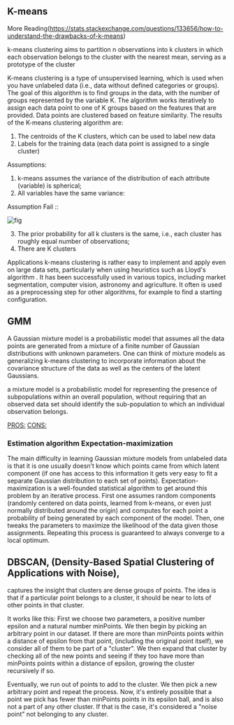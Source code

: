 ## K-means

More Reading(https://stats.stackexchange.com/questions/133656/how-to-understand-the-drawbacks-of-k-means)

k-means clustering aims to partition n observations into k clusters in which each observation belongs to the cluster with the nearest mean, serving as a prototype of the cluster


K-means clustering is a type of unsupervised learning, which is used when you have unlabeled data (i.e., data without defined categories or groups). The goal of this algorithm is to find groups in the data, with the number of groups represented by the variable K. The algorithm works iteratively to assign each data point to one of K groups based on the features that are provided. Data points are clustered based on feature similarity. The results of the K-means clustering algorithm are:
1. The centroids of the K clusters, which can be used to label new data
2. Labels for the training data (each data point is assigned to a single cluster)

Assumptions:
1. k-means assumes the variance of the distribution of each attribute (variable) is spherical;
2. All variables have the same variance:

Assumption Fail ::

![fig](https://i.stack.imgur.com/tXGTo.png)



3. The prior probability for all k clusters is the same, i.e., each cluster has roughly equal number of observations;
4. There are K clusters

Applications
k-means clustering is rather easy to implement and apply even on large data sets, particularly when using heuristics such as Lloyd's algorithm . It has been successfully used in various topics, including market segmentation, computer vision, astronomy and agriculture. 
It often is used as a preprocessing step for other algorithms, for example to find a starting configuration.



## GMM

A Gaussian mixture model is a probabilistic model that assumes all the data points are generated from a mixture of a finite number of Gaussian distributions with unknown parameters. One can think of mixture models as generalizing k-means clustering to incorporate information about the covariance structure of the data as well as the centers of the latent Gaussians.

a mixture model is a probabilistic model for representing the presence of subpopulations within an overall population, without requiring that an observed data set should identify the sub-population to which an individual observation belongs.

[PROS:](http://scikit-learn.org/stable/modules/mixture.html#pros)
[CONS:](http://scikit-learn.org/stable/modules/mixture.html#cons)

### Estimation algorithm Expectation-maximization
The main difficulty in learning Gaussian mixture models from unlabeled data is that it is one usually doesn’t know which points came from which latent component (if one has access to this information it gets very easy to fit a separate Gaussian distribution to each set of points). Expectation-maximization is a well-founded statistical algorithm to get around this problem by an iterative process. First one assumes random components (randomly centered on data points, learned from k-means, or even just normally distributed around the origin) and computes for each point a probability of being generated by each component of the model. Then, one tweaks the parameters to maximize the likelihood of the data given those assignments. Repeating this process is guaranteed to always converge to a local optimum.

## DBSCAN, (Density-Based Spatial Clustering of Applications with Noise),
captures the insight that clusters are dense groups of points. The idea is that if a particular point belongs to a cluster, it should be near to lots of other points in that cluster.

It works like this: First we choose two parameters, a positive number epsilon and a natural number minPoints. We then begin by picking an arbitrary point in our dataset. If there are more than minPoints points within a distance of epsilon from that point, (including the original point itself), we consider all of them to be part of a "cluster". We then expand that cluster by checking all of the new points and seeing if they too have more than minPoints points within a distance of epsilon, growing the cluster recursively if so.

Eventually, we run out of points to add to the cluster. We then pick a new arbitrary point and repeat the process. Now, it's entirely possible that a point we pick has fewer than minPoints points in its epsilon ball, and is also not a part of any other cluster. If that is the case, it's considered a "noise point" not belonging to any cluster.
